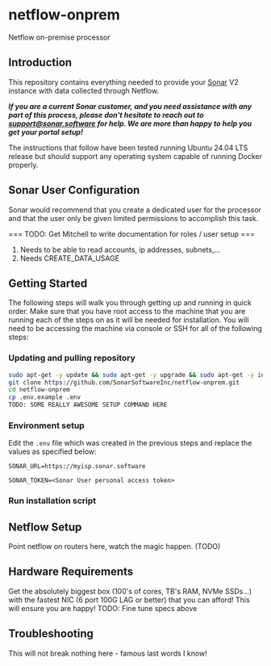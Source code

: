 # netflow-onprem
Netflow on-premise processor

## Introduction
This repository contains everything needed to provide your [Sonar](https://sonar.software) V2 instance with
data collected through Netflow.  

**_If you are a current Sonar customer, and you need assistance with any part of this process, please don't hesitate to 
reach out to support@sonar.software for help. We are more than happy to help you get your portal setup!_**

The instructions that follow have been tested running Ubuntu 24.04 LTS release but should support any operating system
capable of running Docker properly.  

## Sonar User Configuration
Sonar would recommend that you create a dedicated user for the processor and that the user only be given limited
permissions to accomplish this task.  

=== TODO: Get Mitchell to write documentation for roles / user setup ===
1. Needs to be able to read accounts, ip addresses, subnets,...
2. Needs CREATE_DATA_USAGE

## Getting Started
The following steps will walk you through getting up and running in quick order.  Make sure that you have root access to
the machine that you are running each of the steps on as it will be needed for installation.  You will need to be 
accessing the machine via console or SSH for all of the following steps:

### Updating and pulling repository

```bash
sudo apt-get -y update && sudo apt-get -y upgrade && sudo apt-get -y install git unzip
git clone https://github.com/SonarSoftwareInc/netflow-onprem.git
cd netflow-onprem
cp .env.example .env
TODO: SOME REALLY AWESOME SETUP COMMAND HERE
```

### Environment setup
Edit the `.env` file which was created in the previous steps and replace the values as specified below:

`SONAR_URL=https://myisp.sonar.software`

`SONAR_TOKEN=<Sonar User personal access token>`

### Run installation script

## Netflow Setup
Point netflow on routers here, watch the magic happen. (TODO)


## Hardware Requirements
Get the absolutely biggest box (100's of cores, TB's RAM, NVMe SSDs...) with the fastest NIC (6 port 100G LAG or better) that you can afford!  This will ensure you are happy!
TODO: Fine tune specs above

## Troubleshooting
This will not break nothing here - famous last words I know!
